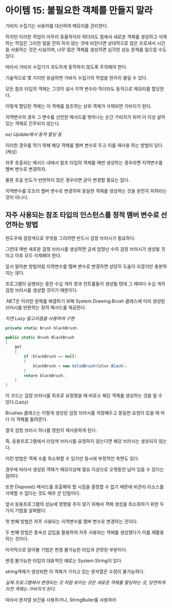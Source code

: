 # 아이템 15: 불필요한 객체를 만들지 말라

가비지 수집기는 사용자를 대신하여 메모리를 관리한다.

하지만 이러한 작업이 아무리 효율적이라 하더라도 힙에서 새로운 객체를 생성하고 삭제하는 작업은 그러한 일을 전혀 하지 않는 것에 비한다면 상대적으로 많은 프로세서 시간을 사용하는 것은 사실이며, 너무 많은 객체를 생성하면 심각한 성능 문제를 일으킬 수도 있다.

따라서 가비지 수집기가 과도하게 동작하지 않도록 주의해야 한다.

기술적으로 몇 가지만 유념하면 가바지 수집기의 작업을 현저히 줄일 수 있다.

모든 참조 타입의 객체는 그것이 설사 지역 변수라 하더라도 동적으로 메모리를 할당한다.

이렇게 할당된 객체는 이 객체를 참조하는 상위 객체가 삭제되면 가비지가 된다.

지역변수의 경우 그 변수를 선언한 메서드를 벗어나는 순간 가비지가 되어 더 이상 살아 있는 객체로 간주되지 않는다.

*ex) Update에서 동적 할당 등*

이러한 경우를 막기 위해 해당 객체를 멤버 변수로 두고 이를 재사용 하는 방법이 있다.(캐싱)

자주 호출되는 메서드 내에서 참조 타입의 객체를 매번 생성하는 경우라면 지역변수를 멤버 변수로 변경하자.

물론 호출 빈도가 빈번하지 않은 경우라면 굳이 변경할 필요는 없다.

지역변수를 모조리 멤버 변수로 변경하여 동일한 객체를 생성하는 것을 완전히 피하라는 것이 아니다.

## 자주 사용되는 참조 타입의 인스턴스를 정적 멤버 변수로 선언하는 방법

원도우에 검정색으로 무엇을 그리려면 반드시 검정 브러시가 필요하다.

그런데 매번 새로운 검정 브러시를 생성하면 금세 엄청난 수의 검정 브러시가 생성될 것이고 이후 모두 삭제해야 한다.

앞서 알아본 방법처럼 지역변수를 멤버 변수로 변경하면 상당히 도움이 되겠지만 충분하지는 않다.

프로그램이 실행되는 동안 수십 개의 창과 컨트롤들이 생성될 텐데 그 때마다 수십 개의 검정 브러시를 생성할 것이기 때문이다.

.NET은 이러한 문제를 해결하기 위해 System.Drawing.Brush 클래스에 미리 생성된 브러시를 반환하는 정적 메서드를 제공한다.

*지연 Lazy 알고리즘을 사용하여 구현*

```cs
private static Brush blackBrush;

public static Brush BlackBrush
{
    get
    {
        if (blackBrush == null)
        {
            blackBrush = new SolidBrush(Color.Black);
        }
        return blackBrush;
    }
}
```

이 코드는 검정 브러시를 최초로 요청했을 때 비로소 해당 객체를 생성하는 것을 알 수 있다.(Lazy)

Brushes 클래스는 이렇게 생성된 검정 브러시를 저장해두고 동일한 요청이 있을 때 마다 이 객체를 돌려준다.

결국 검정 브러시 하나를 영원히 재사용하게 된다.

즉, 응용프로그램에서 라임색 브러시를 요청하지 않는다면 해당 브러시는 생성되지 않는다.

이런 방법은 객체 수를 최소화할 수 있지만 동시에 부정적인 측면도 있다.

경우에 따라서 생성된 객체가 메모리상에 필요 이상으로 오랫동안 남아 있을 수 있다는 점이다.

또한 Dispose() 메서드를 호출해야 할 시점을 결정할 수 없기 때문에 비관리 리소스를 삭제할 수 없다는 것도 매우 큰 단점이다.

앞서 응용프로그램의 성능에 영향을 주지 않기 위해서 객체 생성을 최소화하기 위한 두 가지 기법을 살펴봤다.

첫 번째 방법은 자주 사용되는 지역변수를 멤버 변수로 변경하는 것이다.

두 번째 방법은 종속성 삽입을 활용하여 자주 사용되는 객체를 생성했다가 이를 재활용하는 것이다.

마지막으로 알아볼 기법은 변경 불가능한 타입과 관련된 부분이다.

변경 불가능한 타입의 대표적인 예로는 System.String이 있다.

string객체가 생성되면 이 객체가 가지고 있는 문자열은 수정이 불가능하다.

*실제 프로그램에서 변경되는 것 처럼 보이는 것은 새로운 객체를 할당하는 것, 당연하게 이전 객체는 가비지가 된다.*

따라서 문자열 보간을 사용하거나, StringBuiler를 사용하라
